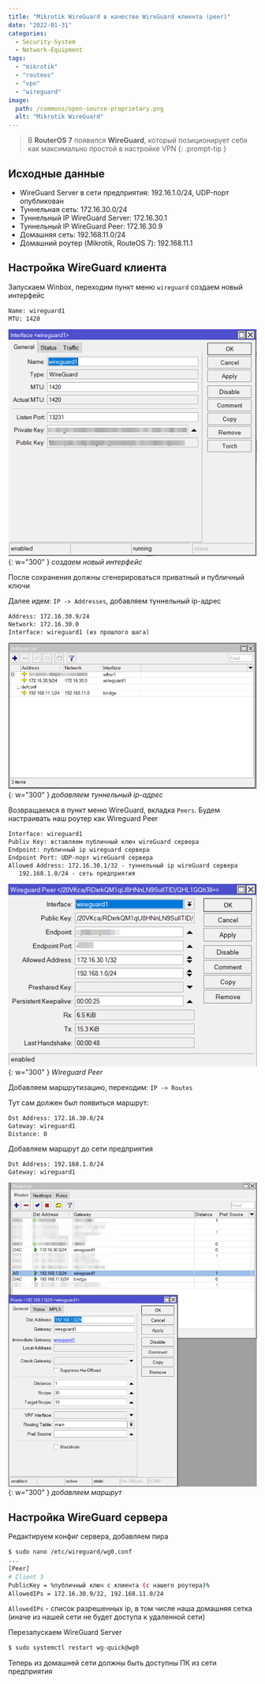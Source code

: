 ```yaml
---
title: "Mikrotik WireGuard в качестве WireGuard клиента (peer)"
date: "2022-01-31"
categories: 
  - Security-System
  - Network-Equipment
tags: 
  - "mikrotik"
  - "routeos"
  - "vpn"
  - "wireguard"
image:
  path: /commons/open-source-proprietary.png
  alt: "Mikrotik WireGuard"
---
```


> В **RouterOS 7** появился **WireGuard**, который позиционирует себя как максимально простой в настройке VPN
{: .prompt-tip }

## Исходные данные

- WireGuard Server в сети предприятия: 192.16.1.0/24, UDP-порт опубликован
- Туннельная сеть: 172.16.30.0/24
- Туннельный IP WireGuard Server: 172.16.30.1
- Туннельный IP WireGuard Peer: 172.16.30.9
- Домашняя сеть: 192.168.11.0/24
- Домашний роутер (Mikrotik, RouteOS 7): 192.168.11.1

## Настройка WireGuard клиента

Запускаем Winbox, переходим пункт меню `wireguard` создаем новый интерфейс

```
Name: wireguard1
MTU: 1420
```

![](/assets/img/posts/2022/01/31/wg_int.png){: w="300" }
_создаем новый интерфейс_

После сохранения должны сгенерироваться приватный и публичный ключи

Далее идем: `IP -> Addresses`, добавляем туннельный ip-адрес

```
Address: 172.16.30.9/24
Network: 172.16.30.0
Interface: wireguard1 (из прошлого шага)
```

![](/assets/img/posts/2022/01/31/wg_addr.png){: w="300" }
_добавляем туннельный ip-адрес_

Возвращаемся в пункт меню WireGuard, вкладка `Peers`. Будем настраивать наш роутер как Wireguard Peer

```
Interface: wireguard1
Publiv Key: вставляем публичный ключ wireGuard сервера
Endpoint: публичный ip wireguard сервера
Endpoint Port: UDP-порт wireGuard сервера
Allowed Address: 172.16.30.1/32 - туннельный ip wireGuard сервера
   192.168.1.0/24 - сеть предприятия
```

![](/assets/img/posts/2022/01/31/wg_peer.png){: w="300" }
_Wireguard Peer_

Добавляем маршрутизацию, переходим: `IP -> Routes`

Тут сам должен был появиться маршрут:

```
Dst Address: 172.16.30.0/24
Gateway: wireguard1
Distance: 0
```

Добавляем маршрут до сети предприятия

```
Dst Address: 192.168.1.0/24
Gateway: wireguard1
```

![](/assets/img/posts/2022/01/31/wg_routes.png){: w="300" }
_добавляем маршрут_

## Настройка WireGuard сервера

Редактируем конфиг сервера, добавляем пира

```sh
$ sudo nano /etc/wireguard/wg0.conf
...
[Peer]
# Client 3
PublicKey = %публичный ключ с клиента (с нашего роутера)%
AllowedIPs = 172.16.30.9/32, 192.168.11.0/24
```

`AllowedIPs` - список разрешенных ip, в том числе наша домашняя сетка (иначе из нашей сети не будет доступа к удаленной сети)

Перезапускаем WireGuard Server

```sh
$ sudo systemctl restart wg-quick@wg0
```

Теперь из домашней сети должны быть доступны ПК из сети предприятия
